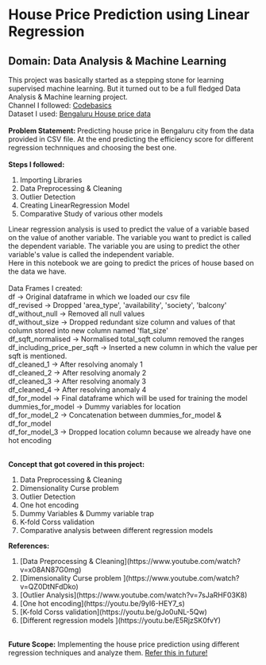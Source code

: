 <h1>House Price Prediction using Linear Regression</h1>
<h2>Domain: Data Analysis & Machine Learning</h2>
This project was basically started as a stepping stone for learning supervised machine learning. But it turned out to be a full fledged Data Analysis & Machine learning project. <br>
Channel I followed: <a href="https://www.youtube.com/c/codebasics">Codebasics</a><br>
Dataset I used: <a href="https://www.youtube.com/c/codebasics](https://www.kaggle.com/datasets/amitabhajoy/bengaluru-house-price-data">Bengaluru House price data</a><br><br>
<b>Problem Statement: </b> Predicting house price in Bengaluru city from the data provided in CSV file. At the end predicting the efficiency score for different regression technniques and choosing the best one. 
<br><br>
<b>Steps I followed:</b>
<ol>
  <li> Importing Libraries </li>
  <li> Data Preprocessing & Cleaning </li>
  <li> Outlier Detection </li>
  <li> Creating LinearRegression Model </li>
  <li> Comparative Study of various other models </li>
</ol>
Linear regression analysis is used to predict the value of a variable based on the value of another variable. The variable you want to predict is called the dependent variable. The variable you are using to predict the other variable's value is called the independent variable.<br>
Here in this notebook we are going to predict the prices of house based on the data we have.
<br><br>
Data Frames I created:<br>
df -> Original dataframe in which we loaded our csv file<br>
df_revised -> Dropped 'area_type', 'availability', 'society', 'balcony'<br>
df_without_null -> Removed all null values<br>
df_without_size -> Dropped redundant size column and values of that column stored into new column named 'flat_size'<br>
df_sqft_normalised -> Normalised total_sqft column removed the ranges<br>
df_including_price_per_sqft -> Inserted a new column in which the value per sqft is mentioned.<br>
df_cleaned_1 -> After resolving anomaly 1<br>
df_cleaned_2 -> After resolving anomaly 2<br>
df_cleaned_3 -> After resolving anomaly 3<br>
df_cleaned_4 -> After resolving anomaly 4<br>
df_for_model -> Final dataframe which will be used for training the model<br>
dummies_for_model -> Dummy variables for location<br>
df_for_model_2 -> Concatenation between dummies_for_model & df_for_model<br>
df_for_model_3 -> Dropped location column because we already have one hot encoding<br>
<br>

<b>Concept that got covered in this project:</b><br>
<ol>
  <li> Data Preprocessing & Cleaning </li>
  <li> Dimensionality Curse problem </li>
  <li> Outlier Detection </li>
  <li> One hot encoding </li>
  <li> Dummy Variables & Dummy variable trap</li>
  <li> K-fold Corss validation </li>
  <li> Comparative analysis between different regression models </li>
</ol>


<b>References:</b><br>
<ol>
  <li> [Data Preprocessing & Cleaning](https://www.youtube.com/watch?v=x08AN87G0mg) </li>
  <li> [Dimensionality Curse problem ](https://www.youtube.com/watch?v=QZ0DtNFdDko)</li>
  <li> [Outlier Analysis](https://www.youtube.com/watch?v=7sJaRHF03K8) </li>
  <li> [One hot encoding](https://youtu.be/9yl6-HEY7_s) </li>
  <li> [K-fold Corss validation](https://youtu.be/gJo0uNL-5Qw) </li>
  <li> [Different regression models ](https://youtu.be/E5RjzSK0fvY)</li>
</ol>

<br><b>Future Scope:</b>
Implementing the house price prediction using different regression techniques and analyze them.
<a href="https://www.kaggle.com/code/emrearslan123/house-price-prediction">Refer this in future!</a>








